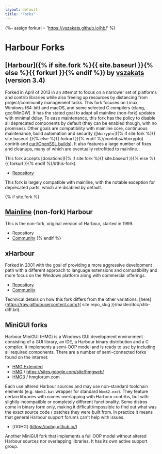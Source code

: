 ```yaml
---
layout: default
title: "Forks"
---
```

<div markdown="1" class="components">

{%- assign forkurl = 'https://vszakats.github.io/hb/' %}

# Harbour Forks

## [Harbour]({% if site.fork %}{{ site.baseurl }}{% else %}{{ forkurl }}{% endif %}) by [vszakats](https://github.com/vszakats) (version 3.4)

Forked in April of 2013 in an attempt to focus on a narrower set of platforms
and contrib libraries while also freeing up resources by distancing from
project/community management tasks. This fork focuses on Linux, Windows (64-bit)
and macOS, and some selected C compilers (clang, gcc/MinGW). It has the stated
goal to adapt all mainline (non-fork) updates with minimal delay. To ease
maintenance, this fork has the policy to disable all deprecated components by
default (they can be enabled though, with no promises). Other goals are
compatibility with mainline core, continuous maintenance, build automation and
security ([`hbcrypto`]({% if site.fork %}{{ site.baseurl }}{% else %}{{ forkurl }}{% endif %}/contribs#hbcrypto)
contrib and [curl/OpenSSL builds](https://github.com/vszakats/curl-for-win)).
It also features a large number of fixes and cleanups, many of which are
eventually retrofitted to mainline.

This fork accepts
[donations]({% if site.fork %}{{ site.baseurl }}{% else %}{{ forkurl }}{% endif %}/#this-fork).

* [Repository](https://github.com/vszakats/harbour-core)

This fork is largely compatible with mainline, with the notable exception
for deprecated parts, which are disabled by default.

{% if site.fork %}
## [Mainline](https://harbour.github.io/) (non-fork) Harbour

This is the non-fork, original version of Harbour, started in 1999.

* [Repository](https://github.com/harbour/core)
* [Community](https://groups.google.com/group/harbour-users/)
{% endif %}

## xHarbour

Forked in 2001 with the goal of providing a more aggressive development path
with a different approach to language extensions and compatibility and more
focus on the Windows platform along with commercial offerings.

* [Repository](https://sourceforge.net/projects/xharbour/)
* [Community](https://groups.google.com/forum/#!forum/comp.lang.xharbour)

Technical details on how this fork differs from the other variations,
[here](https://raw.githubusercontent.com/{{ site.repo_slug }}/master/doc/xhb-diff.txt).

## MiniGUI forks

Harbour MiniGUI (HMG) is a Windows GUI development environment consisting
of a GUI library, an IDE, a Harbour binary distribution and a C compiler.
It implements a semi-OOP model and is ready to use by including all required
components. There are a number of semi-connected forks found on the internet:

* [HMG Extended](https://sourceforge.net/projects/hmgs-minigui/)
* [HMG](https://sourceforge.net/projects/hmg/) / <https://sites.google.com/site/hmgweb/>
* [HMG3](https://sourceforge.net/projects/harbourminigui/) / hmgforum.com

Each use altered Harbour sources and may use non-standard toolchain elements
(e.g. `hbmk2.bat` wrapper for standard `hbmk2.exe`). They feature certain
libraries with names overlapping with Harbour contribs, but with slightly
incompatible or completely different functionality. Some distros come in
binary form only, making it difficult/impossible to find out what was the exact
source code / patches they were built from. In practice it means that general
Harbour support forums can't help with issues.

* [OOHG] (https://oohg.github.io/)

Another MiniGUI fork that implements a full OOP model without altered Harbour
sources nor overlapping libraries. It has its own active support group.

</div>
